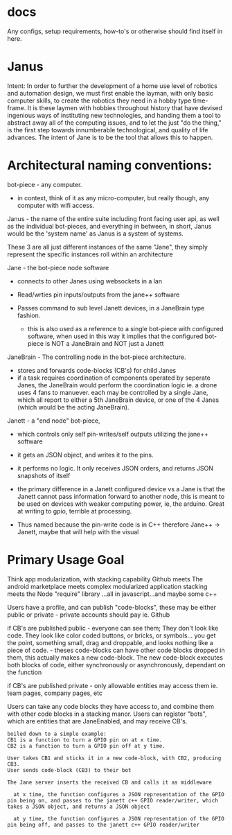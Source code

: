# docs
Any configs, setup requirements, how-to's or otherwise should find itself in here.

# Janus

  Intent: 
    In order to further the development of a home use level of robotics and automation design, we must first enable the layman, with only basic computer skills, to create the robotics they need in a hobby type time-frame. It is these laymen with hobbies throughout history that have devised ingenious ways of instituting new technologies, and handing them a tool to abstract away all of the computing issues, and to let the just "do the thing," is the first step towards innumberable technological, and quality of life advances. The intent of Jane is to be the tool that allows this to happen.


# Architectural naming conventions:

  bot-piece - any computer.
  - in context, think of it as any micro-computer, but really though, any computer with wifi access.

  Janus - the name of the entire suite including front facing user api, as well as the individual bot-pieces, and everything in between, in short, Janus would be the 'system name' as Janus is a system of systems.


  These 3 are all just different instances of the same "Jane", they simply represent the specific instances roll within an architecture


  Jane - the bot-piece node software
  - connects to other Janes using websockets in a lan
  - Read/wrties pin inputs/outputs from the jane++ software
  - Passes command to sub level Janett devices, in a JaneBrain type fashion. 

     * this is also used as a reference to a single bot-piece with configured software, when used in this way it implies that the configured bot-piece is NOT a JaneBrain and NOT just a Janett

  JaneBrain - The controlling node in the bot-piece architecture.
  - stores and forwards code-blocks (CB's) for child Janes
  - if a task requires coordination of components operated by seperate Janes, the JaneBrain would perform the coordination logic
    ie. 
      a drone uses 4 fans to manuever. each may be controlled by a single Jane, which all report to either a 5th JaneBrain device, or one of the 4 Janes (which would be the acting JaneBrain).
  
  Janett - a "end node" bot-piece, 
  - which controls only self pin-writes/self outputs utilizing the jane++ software
  - it gets an JSON object, and writes it to the pins. 
  - it performs no logic. It only receives JSON orders, and returns JSON snapshots of itself
  - the primary difference in a Janett configured device vs a Jane is that the Janett cannot pass information forward to another node, this is meant to be used on devices with weaker computing power, ie, the arduino. Great at writing to gpio, terrible at processing.

  - Thus named because the pin-write code is in C++ therefore Jane++ -> Janett, maybe that will help with the visual


# Primary Usage Goal

  Think app modularization, with stacking capability
  Github meets The android marketplace meets complex modularized application stacking meets the Node "require" library
  ...all in javascript...and maybe some c++

  Users have a profile, and can publish "code-blocks", these may be either public or private - private accounts should pay ie. Github

  if CB's are published public
    - everyone can see them; They don't look like code. They look like color coded buttons, or bricks, or symbols... you get the point, something small, drag and droppable, and looks nothing like a piece of code.
    - theses code-blocks can have other code blocks dropped in them, this actually makes a new code-block. The new code-block executes both blocks of code, either synchronously or asynchronously, dependant on the function

  if CB's are published private 
    - only allowable entities may access them ie. team pages, company pages, etc

  Users can take any code blocks they have access to, and combine them with other code blocks in a stacking manor.
  Users can register "bots", which are entities that are JaneEnabled, and may receive CB's.

    boiled down to a simple example: 
    CB1 is a function to turn a GPIO pin on at x time. 
    CB2 is a function to turn a GPIO pin off at y time. 

    User takes CB1 and sticks it in a new code-block, with CB2, producing CB3.
    User sends code-block (CB3) to their bot

    The Jane server inserts the received CB and calls it as middleware

      at x time, the function configures a JSON representation of the GPIO pin being on, and passes to the janett c++ GPIO reader/writer, which takes a JSON object, and returns a JSON object

      at y time, the function configures a JSON representation of the GPIO pin being off, and passes to the janett c++ GPIO reader/writer












